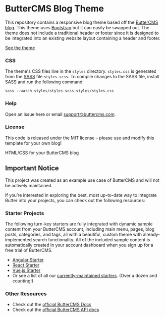 # ButterCMS Blog Theme

This repository contains a responsive blog theme based off the [ButterCMS blog](https://buttercms.com/blog/). This theme uses [Bootstrap](http://getbootstrap.com/) but it can easily be swapped out. The theme does not include a traditional header or footer since it is designed to be integrated into an existing website layout containing a header and footer.

[See the theme](https://buttercms.github.io/blog-template/)

### CSS

The theme's CSS files live in the `styles` directory. `styles.css` is generated from the [SASS](http://sass-lang.com/) file `styles.scss`. To compile changes to the SASS file, install SASS and run the following command:

```shell
sass --watch styles/styles.scss:styles/styles.css
```

### Help

Open an issue here or email [support@buttercms.com](mailto:support@buttercms.com).

### License

This code is released under the MIT license – please use and modify this template for your own blog!

HTML/CSS for your ButterCMS blog

## Important Notice
This project was created as an example use case of ButterCMS and will not be actively maintained. 

If you’re interested in exploring the best, most up-to-date way to integrate Butter into your projects, you can check out the following resources:

### Starter Projects

The following turn-key starters are fully integrated with dynamic sample content from your ButterCMS account, including main menu, pages, blog posts, categories, and tags, all with a beautiful, custom theme with already-implemented search functionality. All of the included sample content is automatically created in your account dashboard when you sign up for a free trial of ButterCMS.
- [Angular Starter](https://buttercms.com/starters/angular-starter-project/)
- [React Starter](https://buttercms.com/starters/react-starter-project/)
- [Vue.js Starter](https://buttercms.com/starters/vuejs-starter-project/)
- Or see a list of all our [currently-maintained starters](https://buttercms.com/starters/). (Over a dozen and counting!)

### Other Resources
- Check out the [official ButterCMS Docs](https://buttercms.com/docs/)
- Check out the [official ButterCMS API docs](https://buttercms.com/docs/api/)




